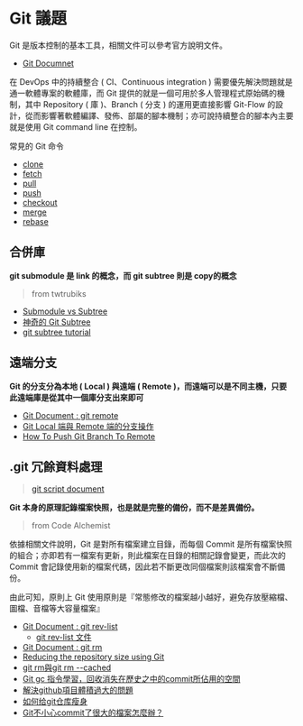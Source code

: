 # Git 議題

Git 是版本控制的基本工具，相關文件可以參考官方說明文件。

+ [Git Documnet](https://git-scm.com/book/zh-tw/v2/%E9%96%8B%E5%A7%8B-%E9%97%9C%E6%96%BC%E7%89%88%E6%9C%AC%E6%8E%A7%E5%88%B6)

在 DevOps 中的持續整合 ( CI、Continuous integration ) 需要優先解決問題就是通一軟體專案的軟體庫，而 Git 提供的就是一個可用於多人管理程式原始碼的機制，其中 Repository ( 庫 )、Branch ( 分支 ) 的運用更直接影響 Git-Flow 的設計，從而影響著軟體編譯、發佈、部屬的腳本機制；亦可說持續整合的腳本內主要就是使用 Git command line 在控制。

常見的 Git 命令

+ [clone](https://git-scm.com/docs/git-clone)
+ [fetch](https://git-scm.com/docs/git-fetch)
+ [pull](https://git-scm.com/docs/git-pull)
+ [push](https://git-scm.com/docs/git-push)
+ [checkout](https://git-scm.com/docs/git-checkout)
+ [merge](https://git-scm.com/docs/git-merge)
+ [rebase](https://git-scm.com/docs/git-rebase)

## 合併庫

**git submodule 是 link 的概念，而 git subtree 則是 copy的概念**
> from twtrubiks

+ [Submodule vs Subtree](https://blog.puckwang.com/post/2020/git-submodule-vs-subtree/)
+ [神奇的 Git Subtree](https://hexo.crboy.net/2016/09/amazing-git-subtree/)
+ [git subtree tutorial](https://github.com/twtrubiks/Git-Tutorials/blob/master/git_subtree_turorial.md)

## 遠端分支

**Git 的分支分為本地 ( Local ) 與遠端 ( Remote )，而遠端可以是不同主機，只要此遠端庫是從其中一個庫分支出來即可**

+ [Git Document : git remote](https://git-scm.com/docs/git-remote)
+ [Git Local 端與 Remote 端的分支操作](https://medium.com/@sean22492249/3dc360be3b5b)
+ [How To Push Git Branch To Remote](https://devconnected.com/how-to-push-git-branch-to-remote/)

## .git 冗餘資料處理
> [git script document](./git-reduce-repo-size.md)

**Git 本身的原理記錄檔案快照，也是就是完整的備份，而不是差異備份。**
> from Code Alchemist

依據相關文件說明，Git 是對所有檔案建立目錄，而每個 Commit 是所有檔案快照的組合；亦即若有一檔案有更新，則此檔案在目錄的相關記錄會變更，而此次的 Commit 會記錄使用新的檔案代碼，因此若不斷更改同個檔案則該檔案會不斷備份。

由此可知，原則上 Git 使用原則是『常態修改的檔案越小越好，避免存放壓縮檔、圖檔、音檔等大容量檔案』

+ [Git Document : git rev-list](https://git-scm.com/docs/git-rev-list)
    - [git rev-list 文件](https://cloud.tencent.com/developer/section/1138780)
+ [Git Document : git rm](https://git-scm.com/docs/git-rm)
+ [Reducing the repository size using Git](https://repository.prace-ri.eu/git/help/user/project/repository/reducing_the_repo_size_using_git.md)
+ [git rm與git rm --cached](https://www.itread01.com/content/1541861779.html)
+ [Git gc 指令學習，回收消失在歷史之中的commit所佔用的空間](http://marscoding.blogspot.com/2016/01/git-gc-commit.html)
+ [解決github項目體積過大的問題](https://codertw.com/%E7%A8%8B%E5%BC%8F%E8%AA%9E%E8%A8%80/684259/)
+ [如何给git仓库瘦身](https://www.techug.com/post/git-reduce-volumn-tips.html)
+ [Git不小心commit了很大的檔案怎麼辦？](https://www.itread01.com/content/1541997604.html)
